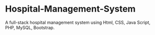 # Hospital-Management-System
A full-stack hospital management system using Html, CSS, Java Script, PHP, MySQL, Bootstrap.

